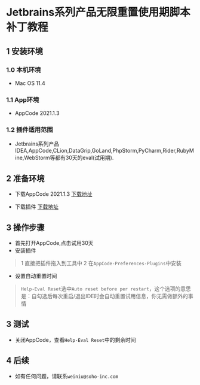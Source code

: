 # Jetbrains系列产品无限重置使用期脚本补丁教程


## 1 安装环境

### 1.0 本机环境
* Mac OS 11.4
### 1.1 App环境
* AppCode 2021.1.3
### 1.2 插件适用范围
* Jetbrains系列产品IDEA,AppCode,CLion,DataGrip,GoLand,PhpStorm,PyCharm,Rider,RubyMine,WebStorm等都有30天的eval(试用期).

## 2 准备环境
* 下载AppCode 2021.1.3
[下载地址](https://www.jetbrains.com/objc/download/)

* 下载插件
[下载地址](https://github.com/venn0126/Tools/tree/main/appcode)


## 3 操作步骤
* 首先打开AppCode,点击试用30天
*  安装插件

>1 直接把插件拖入到工具中
>2 在`AppCode-Preferences-Plugins`中安装

* 设置自动重置时间

>`Help-Eval Reset`选中`Auto reset before per restart`，这个选项的意思是：自勾选后每次重启/退出IDE时会自动重置试用信息，你无需做额外的事情


## 3 测试
* 关闭AppCode，查看`Help-Eval Reset`中的剩余时间


## 4 后续
* 如有任何问题，请联系`weiniu@soho-inc.com`